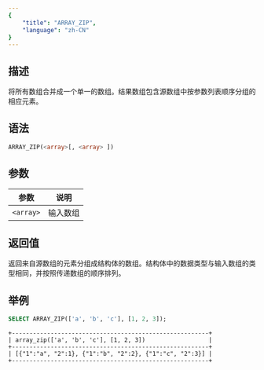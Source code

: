```yaml
---
{
    "title": "ARRAY_ZIP",
    "language": "zh-CN"
}
---
```


## 描述

将所有数组合并成一个单一的数组。结果数组包含源数组中按参数列表顺序分组的相应元素。

## 语法

```sql
ARRAY_ZIP(<array>[, <array> ])
```

## 参数

| 参数 | 说明   |
|--|------|
| `<array>` | 输入数组 |

## 返回值

返回来自源数组的元素分组成结构体的数组。结构体中的数据类型与输入数组的类型相同，并按照传递数组的顺序排列。

## 举例

```sql
SELECT ARRAY_ZIP(['a', 'b', 'c'], [1, 2, 3]);
```

```text
+--------------------------------------------------------+
| array_zip(['a', 'b', 'c'], [1, 2, 3])                  |
+--------------------------------------------------------+
| [{"1":"a", "2":1}, {"1":"b", "2":2}, {"1":"c", "2":3}] |
+--------------------------------------------------------+
```
